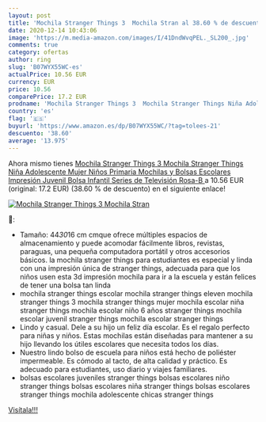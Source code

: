 ```yaml
---
layout: post
title: 'Mochila Stranger Things 3  Mochila Stran al 38.60 % de descuento'
date: 2020-12-14 10:43:06
image: 'https://m.media-amazon.com/images/I/41DndWvqPEL._SL200_.jpg'
comments: true
category: ofertas
author: ring
slug: 'B07WYX55WC-es'
actualPrice: 10.56 EUR
currency: EUR
price: 10.56
comparePrice: 17.2 EUR
prodname: 'Mochila Stranger Things 3  Mochila Stranger Things Niña Adolescente Mujer Niños Primaria Mochilas y Bolsas Escolares Impresión Juvenil Bolsa Infantil Series de Televisión  Rosa-B '
country: 'es'
flag: '🇪🇸'
buyurl: 'https://www.amazon.es/dp/B07WYX55WC/?tag=tolees-21'
descuento: '38.60'
average: '13.975'
---
```


Ahora mismo tienes [Mochila Stranger Things 3  Mochila Stranger Things Niña Adolescente Mujer Niños Primaria Mochilas y Bolsas Escolares Impresión Juvenil Bolsa Infantil Series de Televisión  Rosa-B ](https://www.amazon.es/dp/B07WYX55WC/?tag=tolees-21) a 10.56 EUR (original: 17.2 EUR) (38.60 %  de descuento) en el siguiente enlace!

[![Mochila Stranger Things 3  Mochila Stran](https://m.media-amazon.com/images/I/41DndWvqPEL._SL200_.jpg)](https://www.amazon.es/dp/B07WYX55WC/?tag=tolees-21)

🔎:

- Tamaño: 44*30*16 cm cmque ofrece múltiples espacios de almacenamiento y puede acomodar fácilmente libros, revistas, paraguas, una pequeña computadora portátil y otros accesorios básicos. la mochila stranger things para estudiantes es especial y linda con una impresión única de stranger things, adecuada para que los niños usen esta 3d impresión mochila para ir a la escuela y están felices de tener una bolsa tan linda
- mochila stranger things escolar mochila stranger things eleven mochila stranger things 3 mochila stranger things mujer mochila escolar niña stranger things mochila escolar niño 6 años stranger things mochila escolar juvenil stranger things mochila escolar stranger things
- Lindo y casual. Dele a su hijo un feliz día escolar. Es el regalo perfecto para niñas y niños. Estas mochilas están diseñadas para mantener a su hijo llevando los útiles escolares que necesita todos los días.
- Nuestro lindo bolso de escuela para niños está hecho de poliéster impermeable. Es cómodo al tacto, de alta calidad y práctico. Es adecuado para estudiantes, uso diario y viajes familiares.
- bolsas escolares juveniles stranger things bolsas escolares niño stranger things bolsas escolares niña stranger things bolsas escolares stranger things mochila adolescente chicas stranger things

[Visítala!!!](https://www.amazon.es/dp/B07WYX55WC/?tag=tolees-21)
